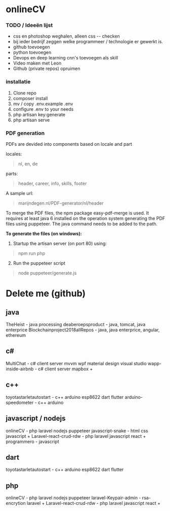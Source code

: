 # onlineCV

### TODO / Ideeën lijst

- css en photoshop weghalen, alleen css -- checken
- bij ieder bedrijf zeggen welke programmeer / technologie er gewerkt is.
- github toevoegen
- python toevoegen
- Devops en deep learning cnn's toevoegen als skill
- Video maken met Leon
- Github (private repos) opruimen

### installatie

1. Clone repo
2. composer install
3. mv / copy .env.example .env
4. configure .env to your needs
5. php artisan key:generate
6. php artisan serve

### PDF generation
PDFs are devided into components based on locale and part

locales:
> nl, en, de

parts:
> header, career, info, skills, footer

A sample url:
> marijndegen.nl/PDF-generator/nl/header

To merge the PDF files, the npm package easy-pdf-merge is used. It requires at least java 6 installed on the operation system generating the PDF files using puppeteer. The java command needs to be added to the path.

**To generate the files (on windows):**
1. Startup the artisan server (on port 80) using:
> npm run php
2. Run the puppeteer script
> node puppeteer/generate.js


# Delete me (github)
## java
TheHeist - java processing
deaberoepsproduct - java, tomcat, java enterprice
Blockchainproject2018allRepos - java, java enterprice, angular, ethereum

## c#
MultiChat - c# client server mvvm wpf material design visual studio
wapp-inside-airbnb - c# client server mapbox +

## c++
toyotastarletautostart - c++ arduino esp8622 dart flutter
arduino-speedometer - c++ arduino

## javascript / nodejs
onlineCV - php laravel nodejs puppeteer
javascript-snake - html css javascript +
Laravel-react-crud-rdw - php laravel javascript react +
programmero - javascript

## dart
toyotastarletautostart - c++ arduino esp8622 dart flutter

## php
onlineCV - php laravel nodejs puppeteer
laravel-Keypair-admin - rsa-encrytion laravel +
Laravel-react-crud-rdw - php laravel javascript react +
